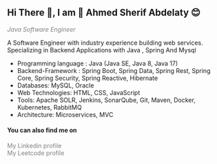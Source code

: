 <h2> Hi There 👋, I am 🤗 Ahmed Sherif Abdelaty 😊 </h2>

<i style="color:gray"> Java Software Engineer </i>

A Software Engineer with industry experience building web services. Specializing in Backend Applications with Java , Spring And Mysql 

<ul>
<li> Programming language  : Java (Java SE, Java 8, Java 17) </li>
<li> Backend-Framework     : Spring Boot, Spring Data, Spring Rest, Spring Core, Spring Security, Spring Reactive, Hibernate </li>
<li> Databases: MySQL, Oracle</li>
<li> Web Technologies: HTML, CSS, JavaScript </li>  
<li> Tools: Apache SOLR, Jenkins, SonarQube, Git, Maven, Docker, Kubernetes, RabbitMQ </li>                               
<li> Architecture: Microservices, MVC </li>                               
</ul>


<h4>You can also find me on</h4>
<a href="https://www.linkedin.com/in/ahmed-sherif-b87333195/" style="color:gray;text-decoration: none;" > My Linkedin profile  </a>
<br>
<a href="https://leetcode.com/AhmedSherifAbdelaty/" style="color:gray;text-decoration: none;">My Leetcode profile </a>
